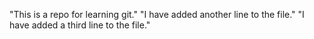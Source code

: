 "This is a repo for learning git."
"I have added another line to the file."
"I have added a third line to the file."